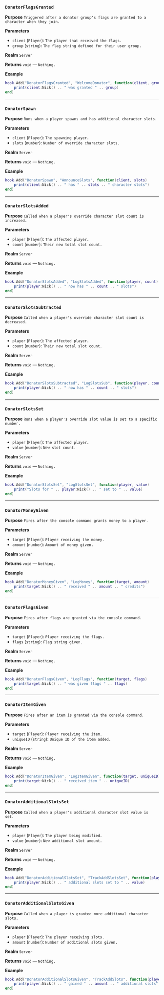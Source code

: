 ### `DonatorFlagsGranted`

**Purpose**
`Triggered after a donator group's flags are granted to a character when they join.`

**Parameters**

* `client` (`Player`): `The player that received the flags.`
* `group` (`string`): `The flag string defined for their user group.`

**Realm**
`Server`

**Returns**
`void` — `Nothing.`

**Example**

```lua
hook.Add("DonatorFlagsGranted", "WelcomeDonator", function(client, group)
    print(client:Nick() .. " was granted " .. group)
end)
```

---

### `DonatorSpawn`

**Purpose**
`Runs when a player spawns and has additional character slots.`

**Parameters**

* `client` (`Player`): `The spawning player.`
* `slots` (`number`): `Number of override character slots.`

**Realm**
`Server`

**Returns**
`void` — `Nothing.`

**Example**

```lua
hook.Add("DonatorSpawn", "AnnounceSlots", function(client, slots)
    print(client:Nick() .. " has " .. slots .. " character slots")
end)
```

---

### `DonatorSlotsAdded`

**Purpose**
`Called when a player's override character slot count is increased.`

**Parameters**

* `player` (`Player`): `The affected player.`
* `count` (`number`): `Their new total slot count.`

**Realm**
`Server`

**Returns**
`void` — `Nothing.`

**Example**

```lua
hook.Add("DonatorSlotsAdded", "LogSlotsAdded", function(player, count)
    print(player:Nick() .. " now has " .. count .. " slots")
end)
```

---

### `DonatorSlotsSubtracted`

**Purpose**
`Called when a player's override character slot count is decreased.`

**Parameters**

* `player` (`Player`): `The affected player.`
* `count` (`number`): `Their new total slot count.`

**Realm**
`Server`

**Returns**
`void` — `Nothing.`

**Example**

```lua
hook.Add("DonatorSlotsSubtracted", "LogSlotsSub", function(player, count)
    print(player:Nick() .. " now has " .. count .. " slots")
end)
```

---

### `DonatorSlotsSet`

**Purpose**
`Runs when a player's override slot value is set to a specific number.`

**Parameters**

* `player` (`Player`): `The affected player.`
* `value` (`number`): `New slot count.`

**Realm**
`Server`

**Returns**
`void` — `Nothing.`

**Example**

```lua
hook.Add("DonatorSlotsSet", "LogSlotsSet", function(player, value)
    print("Slots for " .. player:Nick() .. " set to " .. value)
end)
```

---

### `DonatorMoneyGiven`

**Purpose**
`Fires after the console command grants money to a player.`

**Parameters**

* `target` (`Player`): `Player receiving the money.`
* `amount` (`number`): `Amount of money given.`

**Realm**
`Server`

**Returns**
`void` — `Nothing.`

**Example**

```lua
hook.Add("DonatorMoneyGiven", "LogMoney", function(target, amount)
    print(target:Nick() .. " received " .. amount .. " credits")
end)
```

---

### `DonatorFlagsGiven`

**Purpose**
`Fires after flags are granted via the console command.`

**Parameters**

* `target` (`Player`): `Player receiving the flags.`
* `flags` (`string`): `Flag string given.`

**Realm**
`Server`

**Returns**
`void` — `Nothing.`

**Example**

```lua
hook.Add("DonatorFlagsGiven", "LogFlags", function(target, flags)
    print(target:Nick() .. " was given flags " .. flags)
end)
```

---

### `DonatorItemGiven`

**Purpose**
`Fires after an item is granted via the console command.`

**Parameters**

* `target` (`Player`): `Player receiving the item.`
* `uniqueID` (`string`): `Unique ID of the item added.`

**Realm**
`Server`

**Returns**
`void` — `Nothing.`

**Example**

```lua
hook.Add("DonatorItemGiven", "LogItemGiven", function(target, uniqueID)
    print(target:Nick() .. " received item " .. uniqueID)
end)
```

---

### `DonatorAdditionalSlotsSet`

**Purpose**
`Called when a player's additional character slot value is set.`

**Parameters**

* `player` (`Player`): `The player being modified.`
* `value` (`number`): `New additional slot amount.`

**Realm**
`Server`

**Returns**
`void` — `Nothing.`

**Example**

```lua
hook.Add("DonatorAdditionalSlotsSet", "TrackAddSlotsSet", function(player, value)
    print(player:Nick() .. " additional slots set to " .. value)
end)
```

---

### `DonatorAdditionalSlotsGiven`

**Purpose**
`Called when a player is granted more additional character slots.`

**Parameters**

* `player` (`Player`): `The player receiving slots.`
* `amount` (`number`): `Number of additional slots given.`

**Realm**
`Server`

**Returns**
`void` — `Nothing.`

**Example**

```lua
hook.Add("DonatorAdditionalSlotsGiven", "TrackAddSlots", function(player, amount)
    print(player:Nick() .. " gained " .. amount .. " additional slots")
end)
```


